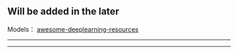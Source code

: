 Will be added in the later
---

Models： [awesome-deeplearning-resources](https://github.com/JNingWei/awesome-deeplearning-resources)

---

---


